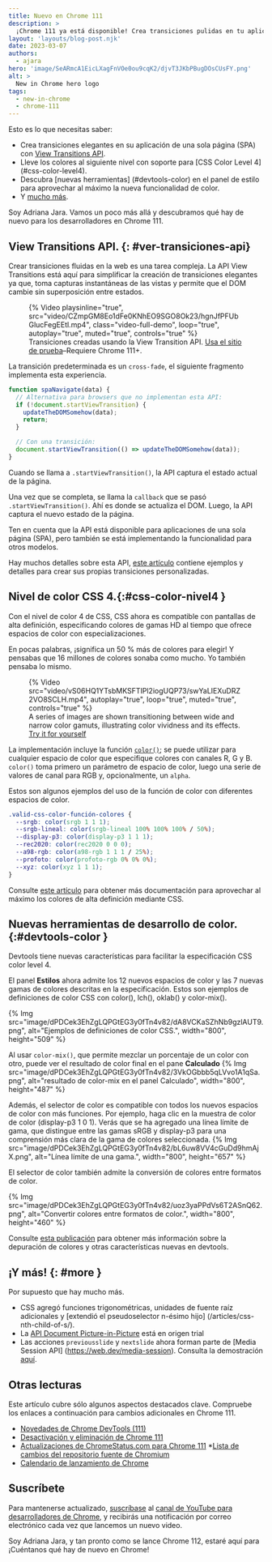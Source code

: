 ```yaml
---
title: Nuevo en Chrome 111
description: >
  ¡Chrome 111 ya está disponible! Crea transiciones pulidas en tu aplicación de una sola página (SPA) con la API View Transitions y lleva los colores al siguiente nivel con soporte para CSS color level 4. Descubra nuevas herramientas en el panel de estilo para aprovechar al máximo la nueva funcionalidad de color, y hay mucho más .
layout: 'layouts/blog-post.njk'
date: 2023-03-07
authors:
  - ajara
hero: 'image/SeARmcA1EicLXagFnVOe0ou9cqK2/djvT3JKbPBugDOsCUsFY.png'
alt: >
  New in Chrome hero logo
tags:
  - new-in-chrome
  - chrome-111
---
```



Esto es lo que necesitas saber:

* Crea transiciones elegantes en su aplicación de una sola página (SPA) con [View Transitions API](#view-transitions-api).
* Lleve los colores al siguiente nivel con soporte para [CSS Color Level 4] (#css-color-level4).
* Descubra [nuevas herramientas] (#devtools-color) en el panel de estilo para aprovechar al máximo la nueva funcionalidad de color.
* Y [mucho más](#more).

Soy Adriana Jara. Vamos un poco más allá y descubramos qué hay de nuevo para los desarrolladores en Chrome 111.
## View Transitions API. {: #ver-transiciones-api}
Crear transiciones fluidas en la web es una tarea compleja.
La API View Transitions está aquí para simplificar la creación de transiciones elegantes ya que, toma capturas instantáneas de las vistas y permite que el DOM cambie sin superposición entre estados.

<figure>
  {% Video
    playsinline="true",
    src="video/CZmpGM8Eo1dFe0KNhEO9SGO8Ok23/hgnJfPFUbGlucFegEEtl.mp4",
    class="video-full-demo",
    loop="true",
    autoplay="true",
    muted="true",
    controls="true"
  %}
  <figcaption>Transiciones creadas usando la View Transition API. <a href="https://http203-playlist.netlify.app/">Usa el sitio de prueba</a>–Requiere Chrome 111+.</figcaption>
</figure>

La transición predeterminada es un `cross-fade`, el siguiente fragmento implementa esta experiencia.

```js
function spaNavigate(data) {
  // Alternativa para browsers que no implementan esta API:
  if (!document.startViewTransition) {
    updateTheDOMSomehow(data);
    return;
  }

  // Con una transición:
  document.startViewTransition(() => updateTheDOMSomehow(data));
}
```


Cuando se llama a `.startViewTransition()`, la API captura el estado actual de la página.

Una vez que se completa, se llama la `callback` que se pasó `.startViewTransition()`. Ahí es donde se actualiza el DOM. Luego, la API captura el nuevo estado de la página.

Ten en cuenta que la API está disponible para aplicaciones de una sola página (SPA), pero también se está implementando la funcionalidad para otros modelos.

Hay muchos detalles sobre esta API, [este artículo](/docs/web-platform/view-transitions/) contiene ejemplos y detalles para crear sus propias transiciones personalizadas.

## Nivel de color CSS 4.{:#css-color-nivel4 }

Con el nivel de color 4 de CSS, CSS ahora es compatible con pantallas de alta definición, especificando colores de gamas HD al tiempo que ofrece espacios de color con especializaciones.

En pocas palabras, ¡significa un 50 % más de colores para elegir! Y pensabas que 16 millones de colores sonaba como mucho. Yo también pensaba lo mismo.

<figure>
  {% Video
    src="video/vS06HQ1YTsbMKSFTIPl2iogUQP73/swYaLIEXuDRZ2VO8SCLH.mp4",
    autoplay="true",
    loop="true",
    muted="true",
    controls="true"
  %}

  <figcaption>
    A series of images are shown transitioning between wide and narrow color
    gamuts, illustrating color vividness and its effects.<br>
    <a href="https://ciechanow.ski/color-spaces/#:~:text=you%20can%20drag%20the%20slider%20to%20see%20how%20the%20extent%20of%20the%20chromaticity%20triangle%20corresponds%20to%20the%20representable%20colors.">Try it for yourself</a>
  </figcaption>
</figure>

La implementación incluye la función [`color()`](https://developer.mozilla.org/docs/Web/CSS/color_value/color); se puede utilizar para cualquier espacio de color que especifique colores con canales R, G y B. `color()` toma primero un parámetro de espacio de color, luego una serie de valores de canal para RGB y, opcionalmente, un `alpha`.

Estos son algunos ejemplos del uso de la función de color con diferentes espacios de color.

```css
.valid-css-color-función-colores {
  --srgb: color(srgb 1 1 1);
  --srgb-lineal: color(srgb-lineal 100% 100% 100% / 50%);
  --display-p3: color(display-p3 1 1 1);
  --rec2020: color(rec2020 0 0 0);
  --a98-rgb: color(a98-rgb 1 1 1 / 25%);
  --profoto: color(profoto-rgb 0% 0% 0%);
  --xyz: color(xyz 1 1 1);
}
```

Consulte [este artículo](/articles/high-definition-css-color-guide/) para obtener más documentación para aprovechar al máximo los colores de alta definición mediante CSS.

## Nuevas herramientas de desarrollo de color.{:#devtools-color }

Devtools tiene nuevas características para facilitar la especificación CSS color level 4.

El panel **Estilos** ahora admite los 12 nuevos espacios de color y las 7 nuevas gamas de colores descritas en la especificación. Estos son ejemplos de definiciones de color CSS con color(), lch(), oklab() y color-mix().

{% Img src="image/dPDCek3EhZgLQPGtEG3y0fTn4v82/dA8VCKaSZhNb9gzlAUT9.png", alt="Ejemplos de definiciones de color CSS.", width="800", height="509" %}

Al usar `color-mix()`, que permite mezclar un porcentaje de un color con otro, puede ver el resultado de color final en el pane **Calculado**
{% Img src="image/dPDCek3EhZgLQPGtEG3y0fTn4v82/3VkOGbbb5qLVvo1A1qSa.png", alt="resultado de color-mix en el panel Calculado", width="800", height="487" %}

Además, el selector de color es compatible con todos los nuevos espacios de color con más funciones. Por ejemplo, haga clic en la muestra de color de color (display-p3 1 0 1). Verás que se ha agregado una línea límite de gama, que distingue entre las gamas sRGB y display-p3 para una comprensión más clara de la gama de colores seleccionada.
{% Img src="image/dPDCek3EhZgLQPGtEG3y0fTn4v82/bL6uw8VV4cGuDd9hmAjX.png", alt="Línea límite de una gama.", width="800", height="657" %}

El selector de color también admite la conversión de colores entre formatos de color.

{% Img src="image/dPDCek3EhZgLQPGtEG3y0fTn4v82/uoz3yaPPdVs6T2ASnQ62.png", alt="Convertir colores entre formatos de color.", width="800", height="460" %}

Consulte [esta publicación](/blog/new-in-devtools-111/) para obtener más información sobre la depuración de colores y otras características nuevas en devtools.


## ¡Y más! {: #more }

Por supuesto que hay mucho más.

* CSS agregó funciones trigonométricas, unidades de fuente raíz adicionales y [extendió el pseudoselector n-ésimo hijo] (/articles/css-nth-child-of-s/).
* La [API Document Picture-in-Picture](/docs/web-platform/document-picture-in-picture/) está en origen trial
* Las acciones `previousslide` y `nextslide` ahora forman parte de [Media Session API] (https://web.dev/media-session). Consulta la demostración [aquí](https://googlechrome.github.io/samples/media-session/slides.html).

## Otras lecturas

Este artículo cubre sólo algunos aspectos destacados clave. Compruebe los enlaces a continuación para cambios adicionales en Chrome 111.

* [Novedades de Chrome DevTools (111)](/blog/new-in-devtools-111/)
* [Desactivación y eliminación de Chrome 111](/blog/deps-rems-111/)
* [Actualizaciones de ChromeStatus.com para Chrome 111](https://www.chromestatus.com/features#milestone%3D108)
*[Lista de cambios del repositorio fuente de Chromium](https://chromium.googlesource.com/chromium/src/+log/110.0.5481.186..111.0.5563.53)
* [Calendario de lanzamiento de Chrome](https://chromiumdash.appspot.com/schedule)

## Suscríbete

Para mantenerse actualizado, [suscríbase](https://goo.gl/6FP1a5) al
[canal de YouTube para desarrolladores de Chrome](https://www.youtube.com/user/ChromeDevelopers/),
y recibirás una notificación por correo electrónico cada vez que lancemos un nuevo video.

Soy Adriana Jara, y tan pronto como se lance Chrome 112, estaré aquí para
¡Cuéntanos qué hay de nuevo en Chrome!
